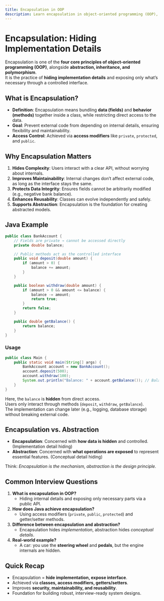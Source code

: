 ```yaml
---
title: Encapsulation in OOP
description: Learn encapsulation in object-oriented programming (OOP), why hiding implementation details matters, and how it’s applied in Java with examples.
---
```


# Encapsulation: Hiding Implementation Details

Encapsulation is one of the **four core principles of object-oriented programming (OOP)**, alongside **abstraction, inheritance, and polymorphism**.  
It is the practice of **hiding implementation details** and exposing only what’s necessary through a controlled interface.


## What is Encapsulation?
- **Definition**: Encapsulation means bundling **data (fields)** and **behavior (methods)** together inside a class, while restricting direct access to the data.  
- **Goal**: Prevent external code from depending on internal details, ensuring flexibility and maintainability.  
- **Access Control**: Achieved via **access modifiers** like `private`, `protected`, and `public`.



## Why Encapsulation Matters
1. **Hides Complexity**: Users interact with a clear API, without worrying about internals.
2. **Improves Maintainability**: Internal changes don’t affect external code, as long as the interface stays the same.
3. **Protects Data Integrity**: Ensures fields cannot be arbitrarily modified (e.g., negative bank balance).
4. **Enhances Reusability**: Classes can evolve independently and safely.
5. **Supports Abstraction**: Encapsulation is the foundation for creating abstracted models.



## Java Example

```java
public class BankAccount {
    // Fields are private → cannot be accessed directly
    private double balance;

    // Public methods act as the controlled interface
    public void deposit(double amount) {
        if (amount > 0) {
            balance += amount;
        }
    }

    public boolean withdraw(double amount) {
        if (amount > 0 && amount <= balance) {
            balance -= amount;
            return true;
        }
        return false;
    }

    public double getBalance() {
        return balance;
    }
}
```

### Usage
```java
public class Main {
    public static void main(String[] args) {
        BankAccount account = new BankAccount();
        account.deposit(500);
        account.withdraw(100);
        System.out.println("Balance: " + account.getBalance()); // Balance: 400
    }
}
```

 Here, the `balance` is **hidden** from direct access.  
 Users only interact through methods (`deposit`, `withdraw`, `getBalance`).  
 The implementation can change later (e.g., logging, database storage) without breaking external code.



## Encapsulation vs. Abstraction
- **Encapsulation**: Concerned with **how data is hidden** and controlled. (Implementation detail hiding)  
- **Abstraction**: Concerned with **what operations are exposed** to represent essential features. (Conceptual detail hiding)  

Think: *Encapsulation is the mechanism, abstraction is the design principle.*



## Common Interview Questions
1. **What is encapsulation in OOP?**
   - Hiding internal details and exposing only necessary parts via a public API.
2. **How does Java achieve encapsulation?**
   - Using access modifiers (`private`, `public`, `protected`) and getter/setter methods.
3. **Difference between encapsulation and abstraction?**
   - Encapsulation hides *implementation*, abstraction hides *conceptual details*.
4. **Real-world example?**
   - A car: you use the **steering wheel** and **pedals**, but the engine internals are hidden.



## Quick Recap
- Encapsulation = **hide implementation, expose interface**.  
- Achieved via **classes, access modifiers, getters/setters**.  
- Improves **security, maintainability, and reusability**.  
- Foundation for building robust, interview-ready system designs.


